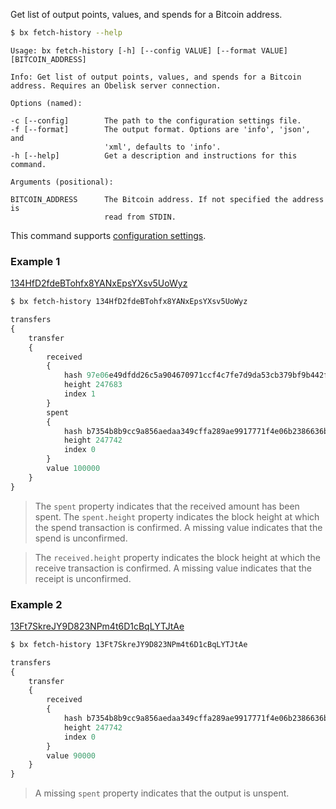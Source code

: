 Get list of output points, values, and spends for a Bitcoin address.
```sh
$ bx fetch-history --help
```
```
Usage: bx fetch-history [-h] [--config VALUE] [--format VALUE]           
[BITCOIN_ADDRESS]                                                        

Info: Get list of output points, values, and spends for a Bitcoin        
address. Requires an Obelisk server connection.                          

Options (named):

-c [--config]        The path to the configuration settings file.        
-f [--format]        The output format. Options are 'info', 'json', and  
                     'xml', defaults to 'info'.                          
-h [--help]          Get a description and instructions for this command.

Arguments (positional):

BITCOIN_ADDRESS      The Bitcoin address. If not specified the address is
                     read from STDIN.
```
This command supports [configuration settings](Configuration-Settings).
### Example 1
[134HfD2fdeBTohfx8YANxEpsYXsv5UoWyz](https://blockchain.info/address/134HfD2fdeBTohfx8YANxEpsYXsv5UoWyz)
```sh
$ bx fetch-history 134HfD2fdeBTohfx8YANxEpsYXsv5UoWyz
```
```js
transfers
{
    transfer
    {
        received
        {
            hash 97e06e49dfdd26c5a904670971ccf4c7fe7d9da53cb379bf9b442fc9427080b3
            height 247683
            index 1
        }
        spent
        {
            hash b7354b8b9cc9a856aedaa349cffa289ae9917771f4e06b2386636b3c073df1b5
            height 247742
            index 0
        }
        value 100000
    }
}
```

> The `spent` property indicates that the received amount has been spent. The `spent.height` property indicates the block height at which the spend transaction is confirmed. A missing value indicates that the spend is unconfirmed.

> The `received.height` property indicates the block height at which the receive transaction is confirmed. A missing value indicates that the receipt is unconfirmed.

### Example 2
[13Ft7SkreJY9D823NPm4t6D1cBqLYTJtAe](https://blockchain.info/address/13Ft7SkreJY9D823NPm4t6D1cBqLYTJtAe)
```sh
$ bx fetch-history 13Ft7SkreJY9D823NPm4t6D1cBqLYTJtAe
```
```js
transfers
{
    transfer
    {
        received
        {
            hash b7354b8b9cc9a856aedaa349cffa289ae9917771f4e06b2386636b3c073df1b5
            height 247742
            index 0
        }
        value 90000
    }
}
```

> A missing `spent` property indicates that the output is unspent.